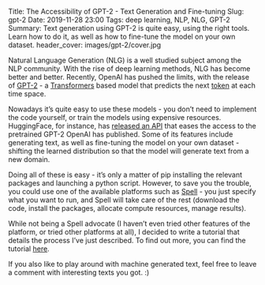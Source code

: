Title: The Accessibility of GPT-2 - Text Generation and Fine-tuning
Slug: gpt-2
Date: 2019-11-28 23:00
Tags: deep learning, NLP, NLG, GPT-2
Summary: Text generation using GPT-2 is quite easy, using the right tools. Learn how to do it, as well as how to fine-tune the model on your own dataset.
header_cover: images/gpt-2/cover.jpg

Natural Language Generation (NLG) is a well studied subject among the NLP community. With the rise of deep learning methods, NLG has become better and better. Recently, OpenAI has pushed the limits, with the release of [GPT-2](https://openai.com/blog/better-language-models) - a [Transformers](https://arxiv.org/abs/1706.03762) based model that predicts the next [token](https://arxiv.org/abs/1508.07909) at each time space.

Nowadays it’s quite easy to use these models - you don’t need to implement the code yourself, or train the models using expensive resources. HuggingFace, for instance, has [released an API](https://huggingface.co/transformers) that eases the access to the pretrained GPT-2 OpenAI has published. Some of its features include generating text, as well as fine-tuning the model on your own dataset - shifting the learned distribution so that the model will generate text from a new domain.

Doing all of these is easy - it’s only a matter of pip installing the relevant packages and launching a python script. However, to save you the trouble, you could use one of the available platforms such as [Spell](https://spell.run) - you just specify what you want to run, and Spell will take care of the rest (download the code, install the packages, allocate compute resources, manage results).

While not being a Spell advocate (I haven’t even tried other features of the platform, or tried other platforms at all), I decided to write a tutorial that details the process I’ve just described. To find out more, you can find the tutorial [here](https://community.spell.run/hc/en-us/articles/360038909713-GPT-2-text-generation-is-not-something-to-joke-about).

If you also like to play around with machine generated text, feel free to leave a comment with interesting texts you got. :)
